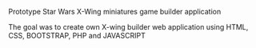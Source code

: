 Prototype Star Wars X-Wing miniatures game builder application

The goal was to create own X-wing builder web application using HTML, CSS, BOOTSTRAP, PHP and JAVASCRIPT
